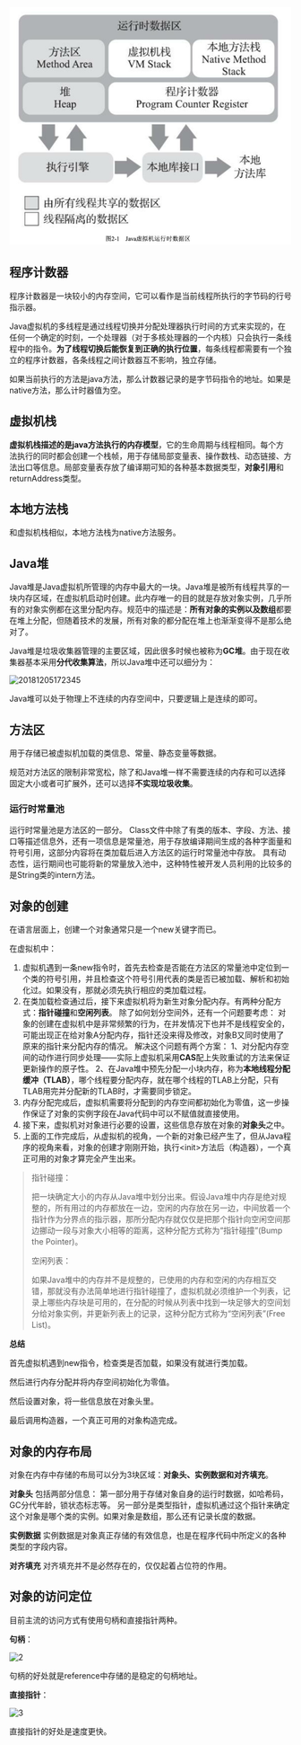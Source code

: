 <img src="img/1.jpg" alt="1" style="zoom:50%;" />

## 程序计数器

程序计数器是一块较小的内存空间，它可以看作是当前线程所执行的字节码的行号指示器。

Java虚拟机的多线程是通过线程切换并分配处理器执行时间的方式来实现的，在任何一个确定的时刻，一个处理器（对于多核处理器的一个内核）只会执行一条线程中的指令。**为了线程切换后能恢复到正确的执行位置**，每条线程都需要有一个独立的程序计数器，各条线程之间计数器互不影响，独立存储。

如果当前执行的方法是java方法，那么计数器记录的是字节码指令的地址。如果是native方法，那么计时器值为空。

## 虚拟机栈

**虚拟机栈描述的是java方法执行的内存模型**，它的生命周期与线程相同。每个方法执行的同时都会创建一个栈帧，用于存储局部变量表、操作数栈、动态链接、方法出口等信息。局部变量表存放了编译期可知的各种基本数据类型，**对象引用**和returnAddress类型。

## 本地方法栈

和虚拟机栈相似，本地方法栈为native方法服务。

## Java堆

Java堆是Java虚拟机所管理的内存中最大的一块。Java堆是被所有线程共享的一块内存区域，在虚拟机启动时创建。此内存唯一的目的就是存放对象实例，几乎所有的对象实例都在这里分配内存。规范中的描述是：**所有对象的实例以及数组**都要在堆上分配，但随着技术的发展，所有对象的都分配在堆上也渐渐变得不是那么绝对了。

Java堆是垃圾收集器管理的主要区域，因此很多时候也被称为**GC堆**。由于现在收集器基本采用**分代收集算法**，所以Java堆中还可以细分为：

![20181205172345](http://111.230.96.19:8081/image/20181205172345.png)

Java堆可以处于物理上不连续的内存空间中，只要逻辑上是连续的即可。

## 方法区

用于存储已被虚拟机加载的类信息、常量、静态变量等数据。

规范对方法区的限制非常宽松，除了和Java堆一样不需要连续的内存和可以选择固定大小或者可扩展外，还可以选择**不实现垃圾收集**。

### 运行时常量池

运行时常量池是方法区的一部分。
Class文件中除了有类的版本、字段、方法、接口等描述信息外，还有一项信息是常量池，用于存放编译期间生成的各种字面量和符号引用，这部分内容将在类加载后进入方法区的运行时常量池中存放。
具有动态性，运行期间也可能将新的常量放入池中，这种特性被开发人员利用的比较多的是String类的intern方法。

## 对象的创建

在语言层面上，创建一个对象通常只是一个new关键字而已。

在虚拟机中：

1. 虚拟机遇到一条new指令时，首先去检查是否能在方法区的常量池中定位到一个类的符号引用，并且检查这个符号引用代表的类是否已被加载、解析和初始化过。如果没有，那就必须先执行相应的类加载过程。
2. 在类加载检查通过后，接下来虚拟机将为新生对象分配内存。有两种分配方式：**指针碰撞**和**空闲列表**。
    除了如何划分空间外，还有一个问题要考虑：
    对象的创建在虚拟机中是非常频繁的行为，在并发情况下也并不是线程安全的，可能出现正在给对象A分配内存，指针还没来得及修改，对象B又同时使用了原来的指针来分配内存的情况。
    解决这个问题有两个方案：
    1、对分配内存空间的动作进行同步处理——实际上虚拟机采用**CAS**配上失败重试的方法来保证更新操作的原子性。
    2、在Java堆中预先分配一小块内存，称为**本地线程分配缓冲（TLAB）**，哪个线程要分配内存，就在哪个线程的TLAB上分配，只有TLAB用完并分配新的TLAB时，才需要同步锁定。
3. 内存分配完成后，虚拟机需要将分配到的内存空间都初始化为零值，这一步操作保证了对象的实例字段在Java代码中可以不赋值就直接使用。
4. 接下来，虚拟机对对象进行必要的设置，这些信息存放在对象的**对象头**之中。
5. 上面的工作完成后，从虚拟机的视角，一个新的对象已经产生了，但从Java程序的视角来看，对象的创建才刚刚开始，执行\<init\>方法后（构造器），一个真正可用的对象才算完全产生出来。

> 指针碰撞：
>
> 把一块确定大小的内存从Java堆中划分出来。假设Java堆中内存是绝对规整的，所有用过的内存都放在一边，空闲的内存放在另一边，中间放着一个指针作为分界点的指示器，那所分配内存就仅仅是把那个指针向空闲空间那边挪动一段与对象大小相等的距离，这种分配方式称为“指针碰撞”(Bump the Pointer)。
>
> 空闲列表：
>
> 如果Java堆中的内存并不是规整的，已使用的内存和空闲的内存相互交错，那就没有办法简单地进行指针碰撞了，虚拟机就必须维护一个列表，记录上哪些内存块是可用的，在分配的时候从列表中找到一块足够大的空间划分给对象实例，并更新列表上的记录，这种分配方式称为“空闲列表”(Free List)。

**总结**

首先虚拟机遇到new指令，检查类是否加载，如果没有就进行类加载。

然后进行内存分配并将内存空间初始化为零值。

然后设置对象，将一些信息放在对象头里。

最后调用构造器，一个真正可用的对象构造完成。

## 对象的内存布局

对象在内存中存储的布局可以分为3块区域：**对象头、实例数据和对齐填充**。

**对象头**
包括两部分信息：
第一部分用于存储对象自身的运行时数据，如哈希码，GC分代年龄，锁状态标志等。
另一部分是类型指针，虚拟机通过这个指针来确定这个对象是哪个类的实例。如果对象是数组，那么还有记录长度的数据。

**实例数据**
实例数据是对象真正存储的有效信息，也是在程序代码中所定义的各种类型的字段内容。

**对齐填充**
对齐填充并不是必然存在的，仅仅起着占位符的作用。

## 对象的访问定位

目前主流的访问方式有使用句柄和直接指针两种。

**句柄**：

![2](/Applications/文件/知识点/img/2.png)

句柄的好处就是reference中存储的是稳定的句柄地址。

**直接指针**：

![3](/Applications/文件/知识点/img/3.jpg)

直接指针的好处是速度更快。

# 